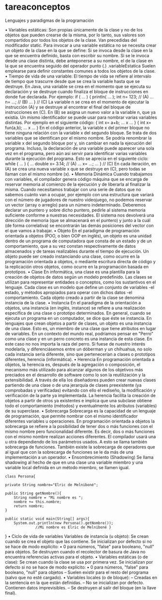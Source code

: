 # tareaconceptos
Lenguajes y paradigmas de la programación

•	Variables estáticas:
Son propias únicamente de la clase y no de los objetos que pueden crearse de la misma, por lo tanto, sus valores son compartidos por todos los objetos de la clase. Van precedidas del modificador static.
Para invocar a una variable estática no se necesita crear un objeto de la clase en la que se define:
Si se invoca desde la clase en la que se encuentra definido, basta con escribir su nombre.
Si se le invoca desde una clase distinta, debe anteponerse a su nombre, el de la clase en la que se encuentra seguido del operador punto (.) <NombreClase>.variableEstatica
Suelen emplearse para definir constantes comunes a todos los objetos de la clase.
•	Tiempo de vida de una variable:
El tiempo de vida se refiere al intervalo de tiempo que trascurre desde que se crea la variable hasta que se destruye. En Java, una variable se crea en el momento que se ejecuta su declaración y se destruye cuando finaliza el bloque de instrucciones en donde fue declarada. Por ejemplo:
    if ( ... ) {
      println( ... );
      int n= 123; // (A)
      ...
      n= ...; // (B)
      ...
    } // (C)
La variable n se crea en el momento de ejecutar la instrucción (A) y se destruye al encontrar el final del bloque de instrucciones en (C). En (B) se asigna un nuevo valor a la variable n, que ya existía.
Un mismo identificador se puede usar para nombrar varias variables distintas. Por ejemplo en el siguiente código:
    {
      int x= a+b;
      ... x ...
    }
    {
      int x= fun(a,b);
      ... x ...
    }
En el código anterior, la variable x del primer bloque no tiene ninguna relación con la variable x del segundo bloque. Se trata de dos variables que se identifican por el mismo nombre. Se podría renombrar la variable x del segundo bloque por y, sin cambiar en nada la ejecución del programa.
Incluso, la declaración de una variable puede aparecer una sola vez en el programa, pero aún así servir para identificar varias variables durante la ejecución del programa. Esto se aprecia en el siguiente ciclo:
    while ( ... ) {
      ...
      double x= 3.14; // (A)
      ...
      x= ...;
      ...
    } // (C)
En cada iteración, en (A) se crea una nueva variable x que se destruye en (C), pero todas se llaman con el mismo nombre (x).
•	Memoria Dinámica 
Cuando trabajamos con variables, el compilador genera código máquina que se encarga de reservar memoria al comienzo de la ejecución y de liberarla al finalizar la misma. Cuando necesitamos trabajar con una serie de datos que no sabemos cuánto van a ocupar, por ejemplo con una estructura que variará con el número de jugadores de nuestro videojuego, no podemos reservar un vector (array o arreglo) para un número indeterminado.
Deberemos declarar un puntero y sobre dicho puntero, pedirle al sistema memoria suficiente conforme a nuestras necesidades. El sistema nos devolverá una dirección de memoria (que se almacenará en el puntero) y junto a la cuál (de forma correlativa) se encontrarán las demás posiciones del vector con el que vamos a trabajar.
•	Objeto
En el paradigma de programación orientada a objetos (POO, o bien OOP en inglés), un objeto es una unidad dentro de un programa de computadora que consta de un estado y de un comportamiento, que a su vez constan respectivamente de datos almacenados y de tareas realizables durante el tiempo de ejecución. Un objeto puede ser creado instanciando una clase, como ocurre en la programación orientada a objetos, o mediante escritura directa de código y la replicación otros objetos, como ocurre en la programación basada en prototipos.
•	Clase
En informática, una clase es una plantilla para la creación de objetos de datos según un modelo predefinido. Las clases se utilizan para representar entidades o conceptos, como los sustantivos en el lenguaje. Cada clase es un modelo que define un conjunto de variables -el estado, y métodos apropiados para operar con dichos datos -el comportamiento. Cada objeto creado a partir de la clase se denomina instancia de la clase.
•	Instancia
En el paradigma de la orientación a objetos, una instancia (en inglés, instance) se refiere a una realización específica de una clase o prototipo determinados.
En general, cuando se ejecuta un programa en un computador, se dice que éste se instancia. En lenguajes que crean objetos a partir de clases, un objeto es una instancia de una clase. Esto es, un miembro de una clase que tiene atributos en lugar de variables. En un contexto del mundo real, podríamos pensar en "Perro" como una clase y en un perro concreto es una instancia de esta clase. En este caso no nos importa la raza del perro. Si fuese de nuestro interés modelarla, y diferenciásemos entre un dóberman y un chihuahua, no solo cada instancia sería diferente, sino que pertenecerían a clases o prototipos diferentes, herencia (informática).
•	Herencia 
En programación orientada a objetos, la herencia es, después de la agregación o composición, el mecanismo más utilizado para alcanzar algunos de los objetivos más preciados en el desarrollo de software como lo son la reutilización y la extensibilidad. A través de ella los diseñadores pueden crear nuevas clases partiendo de una clase o de una jerarquía de clases preexistente (ya comprobadas y verificadas) evitando con ello el rediseño, la modificación y verificación de la parte ya implementada. La herencia facilita la creación de objetos a partir de otros ya existentes e implica que una subclase obtiene todo el comportamiento (métodos) y eventualmente los atributos (variables) de su superclase.
•	Sobrecarga 
Sobrecarga es la capacidad de un lenguaje de programación, que permite nombrar con el mismo identificador diferentes variables u operaciones.
En programación orientada a objetos la sobrecarga se refiere a la posibilidad de tener dos o más funciones con el mismo nombre pero funcionalidad diferente. Es decir, dos o más funciones con el mismo nombre realizan acciones diferentes. El compilador usará una u otra dependiendo de los parámetros usados. A esto se llama también sobrecarga de funciones.
También existe la sobrecarga de operadores que al igual que con la sobrecarga de funciones se le da más de una implementación a un operador.
•	Ensombrecimiento (Shadowing)
Se llama shadowing al hecho de que en una clase una variable miembro y una variable local definida en un método miembro, se llamen igual.












	class Persona{
        
    private String nombre="Elric de Melniboné";
     
    public String getNombre(){
        String nombre = "Mi nombre es ";
        nombre += this.nombre;
        return nombre;
    }
     
    public static void main(String[] args){
        System.out.println(new Persona().getNombre());
                  //Mi nombre es Elric de Melniboné }
}
•	Ciclo de vida de variables 
Variables de instancia (u objeto):
 Se crean cuando se crea el objeto que las contiene.
 Se inicializan por defecto si no se hace de modo explícito:
• 0 para números, "false" para booleano, "null" para objetos.
 Se destruyen cuando el recolector de basura de Java
no encuentra referencias activas para el objeto.
• Variables estáticas (o de clase):
 Se crean cuando la clase se usa por primera vez.
 Se inicializan por defecto si no se hace de modo explícito:
• 0 para números, "false" para booleano, "null" para objetos
– Suelen existir para el resto del programa (salvo que no esté cargado).
• Variables locales (o de bloque):
– Creadas en la sentencia en la que están definidas.
– No se inicializan por defecto. Contienen datos imprevisibles.
– Se destruyen al salir del bloque (en la llave final).
